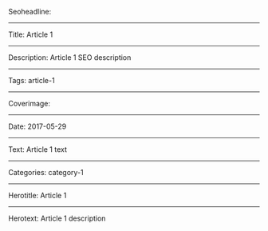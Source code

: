 Seoheadline: 

----

Title: Article 1

----

Description: Article 1 SEO description

----

Tags: article-1

----

Coverimage: 

----

Date: 2017-05-29

----

Text: Article 1 text

----

Categories: category-1

----

Herotitle: Article 1

----

Herotext: Article 1 description